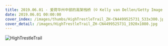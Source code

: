 ```yaml
---
title: 2019.06.01 - 爱荷华州中部的高架栈桥 (© Kelly van Dellen/Getty Images Plus)
date: 2019.06.01 00:00:00
cover_index: /images/thumbs/HighTrestleTrail_ZH-CN4499525731_533x300.jpg
cover_detail: /images/HighTrestleTrail_ZH-CN4499525731_1920x1080.jpg
---
```


![HighTrestleTrail](/images/HighTrestleTrail_ZH-CN4499525731_1920x1080.jpg)
